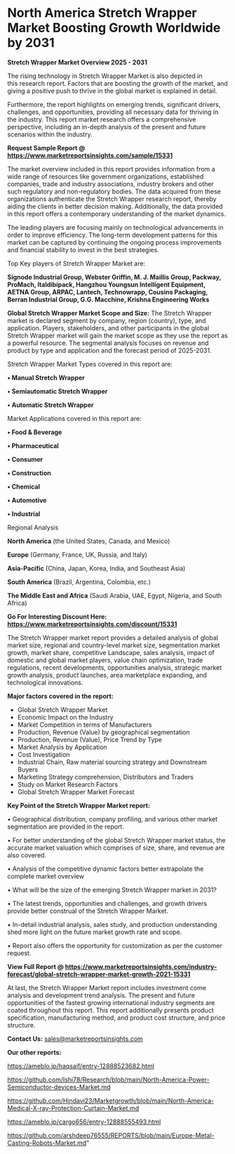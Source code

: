 # North America Stretch Wrapper Market Boosting Growth Worldwide by 2031

<Strong> Stretch Wrapper Market Overview 2025 - 2031</strong>

The rising technology in Stretch Wrapper Market is also depicted in this research report. Factors that are boosting the growth of the market, and giving a positive push to thrive in the global market is explained in detail.

Furthermore, the report highlights on emerging trends, significant drivers, challenges, and opportunities, providing all necessary data for thriving in the industry. This report market research offers a comprehensive perspective, including an in-depth analysis of the present and future scenarios within the industry.

<strong>Request Sample Report @ <a href=https://www.marketreportsinsights.com/sample/15331>https://www.marketreportsinsights.com/sample/15331</a></strong>

The market overview included in this report provides information from a wide range of resources like government organizations, established companies, trade and industry associations, industry brokers and other such regulatory and non-regulatory bodies. The data acquired from these organizations authenticate the Stretch Wrapper research report, thereby aiding the clients in better decision making. Additionally, the data provided in this report offers a contemporary understanding of the market dynamics.

The leading players are focusing mainly on technological advancements in order to improve efficiency. The long-term development patterns for this market can be captured by continuing the ongoing process improvements and financial stability to invest in the best strategies.

Top Key players of Stretch Wrapper Market are:

<strong>Signode Industrial Group, Webster Griffin, M. J. Maillis Group, Packway, ProMach, Italdibipack, Hangzhou Youngsun Intelligent Equipment, AETNA Group, ARPAC, Lantech, Technowrapp, Cousins Packaging, Berran Industrial Group, G.G. Macchine, Krishna Engineering Works</strong>

<strong><b>Global Stretch Wrapper Market Scope and Size:</b></strong>
The Stretch Wrapper market is declared segment by company, region (country), type, and application. Players, stakeholders, and other participants in the global Stretch Wrapper market will gain the market scope as they use the report as a powerful resource. The segmental analysis focuses on revenue and product by type and application and the forecast period of 2025-2031.

Stretch Wrapper Market Types covered in this report are:

<strong>• Manual Stretch Wrapper

• Semiautomatic Stretch Wrapper

• Automatic Stretch Wrapper</strong>

Market Applications covered in this report are:

<strong>• Food & Beverage

• Pharmaceutical

• Consumer

• Construction

• Chemical

• Automotive

• Industrial</strong> 

Regional Analysis

<strong>North America</strong> (the United States, Canada, and Mexico)

<strong>Europe</strong> (Germany, France, UK, Russia, and Italy)

<strong>Asia-Pacific</strong> (China, Japan, Korea, India, and Southeast Asia)

<strong>South America</strong> (Brazil, Argentina, Colombia, etc.)

<strong>The Middle East and Africa</strong> (Saudi Arabia, UAE, Egypt, Nigeria, and South Africa)

<strong>Go For Interesting Discount Here: <a href=https://www.marketreportsinsights.com/discount/15331>https://www.marketreportsinsights.com/discount/15331</a></strong>

The Stretch Wrapper market report provides a detailed analysis of global market size, regional and country-level market size, segmentation market growth, market share, competitive Landscape, sales analysis, impact of domestic and global market players, value chain optimization, trade regulations, recent developments, opportunities analysis, strategic market growth analysis, product launches, area marketplace expanding, and technological innovations.

<strong><b>Major factors covered in the report:</b></strong>
<ul>
  <li>Global Stretch Wrapper Market </li>
  <li>Economic Impact on the Industry</li>
  <li>Market Competition in terms of Manufacturers</li>
  <li>Production, Revenue (Value) by geographical segmentation</li>
  <li>Production, Revenue (Value), Price Trend by Type</li>
  <li>Market Analysis by Application</li>
  <li>Cost Investigation</li>
  <li>Industrial Chain, Raw material sourcing strategy and Downstream Buyers</li>
  <li>Marketing Strategy comprehension, Distributors and Traders</li>
  <li>Study on Market Research Factors</li>
  <li>Global Stretch Wrapper Market Forecast</li>
</ul>

<strong><b>Key Point of the Stretch Wrapper Market report:</b></strong>

• Geographical distribution, company profiling, and various other market segmentation are provided in the report.

• For better understanding of the global Stretch Wrapper market status, the accurate market valuation which comprises of size, share, and revenue are also covered.

• Analysis of the competitive dynamic factors better extrapolate the complete market overview

• What will be the size of the emerging Stretch Wrapper market in 2031?

• The latest trends, opportunities and challenges, and growth drivers provide better construal of the Stretch Wrapper Market.

• In-detail industrial analysis, sales study, and production understanding shed more light on the future market growth rate and scope.

• Report also offers the opportunity for customization as per the customer request.

<strong><b>View Full Report @ <a href=https://www.marketreportsinsights.com/industry-forecast/global-stretch-wrapper-market-growth-2021-15331>https://www.marketreportsinsights.com/industry-forecast/global-stretch-wrapper-market-growth-2021-15331</a></b></strong>


At last, the Stretch Wrapper Market report includes investment come analysis and development trend analysis. The present and future opportunities of the fastest growing international industry segments are coated throughout this report. This report additionally presents product specification, manufacturing method, and product cost structure, and price structure.

<strong>Contact Us:</strong>
sales@marketreportsinsights.com

<strong>Our other reports:</strong>

<a href=https://ameblo.jp/haqsaif/entry-12888523682.html>https://ameblo.jp/haqsaif/entry-12888523682.html</a>

<a href=https://github.com/Ishi78/Research/blob/main/North-America-Power-Semiconductor-devices-Market.md>https://github.com/Ishi78/Research/blob/main/North-America-Power-Semiconductor-devices-Market.md</a>

<a href=https://github.com/Hindavi23/Marketgrowth/blob/main/North-America-Medical-X-ray-Protection-Curtain-Market.md>https://github.com/Hindavi23/Marketgrowth/blob/main/North-America-Medical-X-ray-Protection-Curtain-Market.md</a>

<a href=https://ameblo.jp/cargo656/entry-12888555493.html>https://ameblo.jp/cargo656/entry-12888555493.html</a>

<a href=https://github.com/arshdeep76555/REPORTS/blob/main/Europe-Metal-Casting-Robots-Market.md>https://github.com/arshdeep76555/REPORTS/blob/main/Europe-Metal-Casting-Robots-Market.md</a>"

